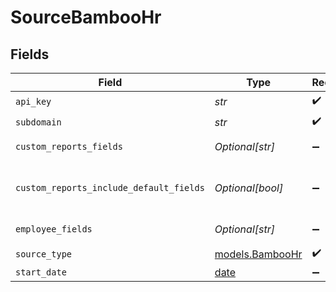 # SourceBambooHr


## Fields

| Field                                                                                                                                           | Type                                                                                                                                            | Required                                                                                                                                        | Description                                                                                                                                     |
| ----------------------------------------------------------------------------------------------------------------------------------------------- | ----------------------------------------------------------------------------------------------------------------------------------------------- | ----------------------------------------------------------------------------------------------------------------------------------------------- | ----------------------------------------------------------------------------------------------------------------------------------------------- |
| `api_key`                                                                                                                                       | *str*                                                                                                                                           | :heavy_check_mark:                                                                                                                              | Api key of bamboo hr                                                                                                                            |
| `subdomain`                                                                                                                                     | *str*                                                                                                                                           | :heavy_check_mark:                                                                                                                              | Sub Domain of bamboo hr                                                                                                                         |
| `custom_reports_fields`                                                                                                                         | *Optional[str]*                                                                                                                                 | :heavy_minus_sign:                                                                                                                              | Comma-separated list of fields to include in custom reports.                                                                                    |
| `custom_reports_include_default_fields`                                                                                                         | *Optional[bool]*                                                                                                                                | :heavy_minus_sign:                                                                                                                              | If true, the custom reports endpoint will include the default fields defined here: https://documentation.bamboohr.com/docs/list-of-field-names. |
| `employee_fields`                                                                                                                               | *Optional[str]*                                                                                                                                 | :heavy_minus_sign:                                                                                                                              | Comma-separated list of fields to include for employees.                                                                                        |
| `source_type`                                                                                                                                   | [models.BambooHr](../models/bamboohr.md)                                                                                                        | :heavy_check_mark:                                                                                                                              | N/A                                                                                                                                             |
| `start_date`                                                                                                                                    | [date](https://docs.python.org/3/library/datetime.html#date-objects)                                                                            | :heavy_minus_sign:                                                                                                                              | N/A                                                                                                                                             |